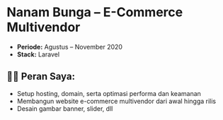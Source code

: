 # Nanam Bunga – E-Commerce Multivendor

- **Periode:** Agustus – November 2020  
- **Stack:** Laravel

## 👨‍💻 Peran Saya:
- Setup hosting, domain, serta optimasi performa dan keamanan
- Membangun website e-commerce multivendor dari awal hingga rilis
-  Desain gambar banner, slider, dll
